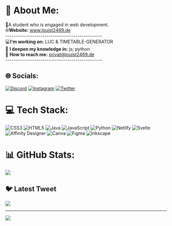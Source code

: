 # 💫 About Me:
👤A student who is engaged in web development.<br>🌐**Website:** www.louist2469.de<br>-----------------------------------------------<br>💻**I'm working on:** LUC & TIMETABLE-GENERATOR<br>📖 **I deepen my knowledge in:** js; python<br>📧 **How to reach me:** privat@louist2469.de<br>-----------------------------------------------


## 🌐 Socials:
[![Discord](https://img.shields.io/badge/Discord-%237289DA.svg?logo=discord&logoColor=white)](https://discord.gg/tyGqzPMJ4F) [![Instagram](https://img.shields.io/badge/Instagram-%23E4405F.svg?logo=Instagram&logoColor=white)](https://instagram.com/LouisT2469) [![Twitter](https://img.shields.io/badge/Twitter-%231DA1F2.svg?logo=Twitter&logoColor=white)](https://twitter.com/LouisT44710854) 

# 💻 Tech Stack:
![CSS3](https://img.shields.io/badge/css3-%231572B6.svg?style=flat&logo=css3&logoColor=white) ![HTML5](https://img.shields.io/badge/html5-%23E34F26.svg?style=flat&logo=html5&logoColor=white) ![Java](https://img.shields.io/badge/java-%23ED8B00.svg?style=flat&logo=java&logoColor=white) ![JavaScript](https://img.shields.io/badge/javascript-%23323330.svg?style=flat&logo=javascript&logoColor=%23F7DF1E) ![Python](https://img.shields.io/badge/python-3670A0?style=flat&logo=python&logoColor=ffdd54) ![Netlify](https://img.shields.io/badge/netlify-%23000000.svg?style=flat&logo=netlify&logoColor=#00C7B7) ![Svelte](https://img.shields.io/badge/svelte-%23f1413d.svg?style=flat&logo=svelte&logoColor=white) ![Affinity Designer](https://img.shields.io/badge/affinitydesginer-%231B72BE.svg?style=flat&logo=affinity-designer&logoColor=white) ![Canva](https://img.shields.io/badge/Canva-%2300C4CC.svg?style=flat&logo=Canva&logoColor=white) 	![Figma](https://img.shields.io/badge/figma-%23F24E1E.svg?style=flat&logo=figma&logoColor=white) ![Inkscape](https://img.shields.io/badge/Inkscape-e0e0e0?style=flat&logo=inkscape&logoColor=080A13)
# 📊 GitHub Stats:
![](https://github-readme-stats.vercel.app/api/top-langs/?username=LouisT2469&theme=tokyonight&hide_border=false&include_all_commits=true&count_private=true&layout=compact)

## 🐦 Latest Tweet
[![](https://gtce.itsvg.in/api?username=LouisT44710854)](https://github.com/VishwaGauravIn/github-twitter-card-embed)

---
[![](https://visitcount.itsvg.in/api?id=LouisT2469&icon=0&color=0)](https://visitcount.itsvg.in)
